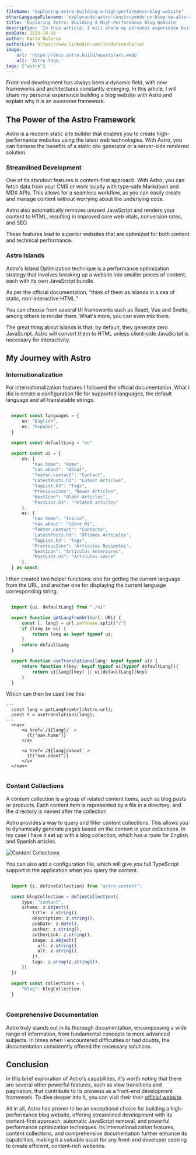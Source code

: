 ```yaml
---
fileName: "exploring-astro-building-a-high-performance-blog-website"
otherLanguageFilename: "explorando-astro-construyendo-un-blog-de-alto-rendimiento"
title: 'Exploring Astro: Building A High-Performance Blog Website'
description: 'In this article, I will share my personal experience building a blog website with Astro and explain why it is an awesome framework.'
pubDate: 2023-10-16
author: Dario Nalerio
authorLink: https://www.linkedin.com/in/darionalerio/
image:
    url: 'https://docs.astro.build/assets/arc.webp'
    alt: 'Astro logo.'
tags: ["astro"]
---
```


Front-end development has always been a dynamic field, with new frameworks and architectures constantly emerging. In this article, I will share my personal experience building a blog website with Astro and explain why it is an awesome framework.

## The Power of the Astro Framework

Astro is a modern static site builder that enables you to create high-performance websites using the latest web technologies. With Astro, you can harness the benefits of a static site generator or a server-side rendered solution.

### Streamlined Development

One of its standout features is content-first approach. With Astro, you can fetch data from your CMS or work locally with type-safe Markdown and MDX APIs. This allows for a seamless workflow, as you can easily create and manage content without worrying about the underlying code.

Astro also automatically removes unused JavaScript and renders your content to HTML, resulting in improved core web vitals, conversion rates, and SEO.

These features lead to superior websites that are optimized for both content and technical performance.

### Astro Islands

Astro's Island Optimization technique is a performance optimization strategy that involves breaking up a website into smaller pieces of content, each with its own JavaScript bundle.

As per the official documentation, "think of them as islands in a sea of static, non-interactive HTML."

You can choose from several UI frameworks such as React, Vue and Svelte, among others to render them. What's more, you can even mix them.

The great thing about islands is that, by default, they generate zero JavaScript. Astro will convert them to HTML unless client-side JavaScript is necessary for interactivity.

## My Journey with Astro

### Internationalization

For internationalization features I followed the official documentation. What I did is create a configuration file for supported languages, the default language and all translatable strings.

````typescript

  export const languages = {
      en: "English",
      es: "Español",
  }

  export const defaultLang = "en"

  export const ui = {
      en: {
          "nav.home": "Home",
          "nav.about": "About",
          "footer.contact": "Contact",
          "LatestPosts.h3": "Latest Articles",
          "TagList.h3": "Tags",
          "PreviousIcon": "Newer Articles",
          "NextIcon": "Older Articles",
          "PostList.h3": "related articles"
      },
      es: {
          "nav.home": "Inicio",
          "nav.about": "Sobre Mi",
          "footer.contact": "Contacto",
          "LatestPosts.h3": "Últimos Artículos",
          "TagList.h3": "Tags",
          "PreviousIcon": "Artículos Recientes",
          "NextIcon": "Artículos Anteriores",
          "PostList.h3": "Artículos sobre"
      },
  } as const;


````

I then created two helper functions: one for getting the current language from the URL, and another one for displaying the current language corresponding string.

````typescript

  import {ui, defaultLang} from "./ui"

  export function getLangFromUrl(url: URL) {
      const [, lang] = url.pathname.split("/")
      if (lang in ui) {
          return lang as keyof typeof ui;
      }
      return defaultLang
  }

  export function useTranslations(lang: keyof typeof ui) {
      return function t(key: keyof typeof ui[typeof defaultLang]){
          return ui[lang][key] || ui[defaultLang][key]
      }
  }


````

Which can then be used like this:

````astro
---
  const lang = getLangFromUrl(Astro.url);
  const t = useTranslations(lang);
---
  <nav>
      <a href=`/${lang}/` >
        {t("nav.home")}
      </a>
      
      <a href=`/${lang}/about` >
        {t("nav.about")}
      </a>
  </nav>


````

### Content Collections

A content collection is a group of related content items, such as blog posts or products. Each content item is represented by a file in a directory, and the directory is named after the collection

Astro provides a way to query and filter content collections. This allows you to dynamically generate pages based on the content in your collections.
In my case I have it set up with a blog collection, which has a route for English and Spanish articles.

![Content Collections](https://res.cloudinary.com/dhkyj5k4o/image/upload/v1697247614/astro-blog-page/making-a-blog/content-collections_nykqfv.webp)

You can also add a configuration file, which will give you full TypeScript support in the application when you query the content.

````typescript

  import {z, defineCollection} from "astro:content";

  const blogCollection = defineCollection({
      type: "content",
      schema: z.object({
          title: z.string(),
          description: z.string(),
          pubDate: z.date(),
          author: z.string(),
          authorLink: z.string(),
          image: z.object({
            url: z.string(),
            alt: z.string(),
          }),
          tags: z.array(z.string()),
      })
  })

  export const collections = {
      "blog": blogCollection,
  }
  
````

### Comprehensive Documentation

Astro truly stands out in its thorough documentation, encompassing a wide range of information, from fundamental concepts to more advanced subjects. In times when I encountered difficulties or had doubts, the documentation consistently offered the necessary solutions.

## Conclusion

In this brief exploration of Astro's capabilities, it's worth noting that there are several other powerful features, such as view transitions and pagination, that contribute to its prowess as a front-end development framework. To dive deeper into it, you can visit their their [official website](https://astro.build).

All in all, Astro has proven to be an exceptional choice for building a high-performance blog website, offering streamlined development with its content-first approach, automatic JavaScript removal, and powerful performance optimization techniques. Its internationalization features, content collections, and comprehensive documentation further enhance its capabilities, making it a valuable asset for any front-end developer seeking to create efficient, content-rich websites.